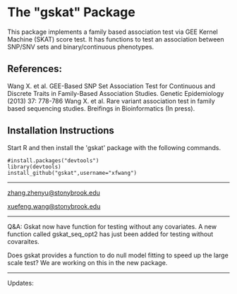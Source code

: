 # The "gskat" Package

This package implements a family based association test via GEE Kernel Machine (SKAT) score test. It has functions to test an association between SNP/SNV sets and binary/continuous phenotypes.

References: 
-------------------------
Wang X. et al. GEE-Based SNP Set Association Test for Continuous and Discrete Traits in Family-Based Association Studies. Genetic Epidemiology (2013) 37: 778-786
Wang X. et al. Rare variant association test in family based sequencing studies. Breifings in Bioinformatics (In press).


Installation Instructions
-------------------------
Start R and then install the 'gskat' package with the following commands.
```
#install.packages("devtools")
library(devtools)
install_github("gskat",username="xfwang")
```


-------------------------
zhang.zhenyu@stonybrook.edu

xuefeng.wang@stonybrook.edu



-------------------------
Q&A:
Gskat now have function for testing without any covariates.
A new function called gskat_seq_opt2 has just been added for testing without covaraites. 

Does gskat provides a function to do null model fitting to speed up the large scale test?
We are working on this in the new package.

-------------------------
Updates:




